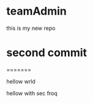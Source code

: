 # teamAdmin

<p>  this is my new repo </p>
<h1>second commit</h1>
=======
<p>hellow wrld</p>

hellow with sec froq
